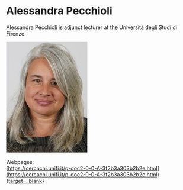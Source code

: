 # **Alessandra Pecchioli**


Alessandra Pecchioli is adjunct lecturer at the Università degli Studi di Firenze.

![alessandra pecchioli](../photos/alessandra_pecchioli.jpg "Alessandra Pecchioli")

Webpages:    
[https://cercachi.unifi.it/p-doc2-0-0-A-3f2b3a303b2b2e.html](https://cercachi.unifi.it/p-doc2-0-0-A-3f2b3a303b2b2e.html){target=_blank}    







 